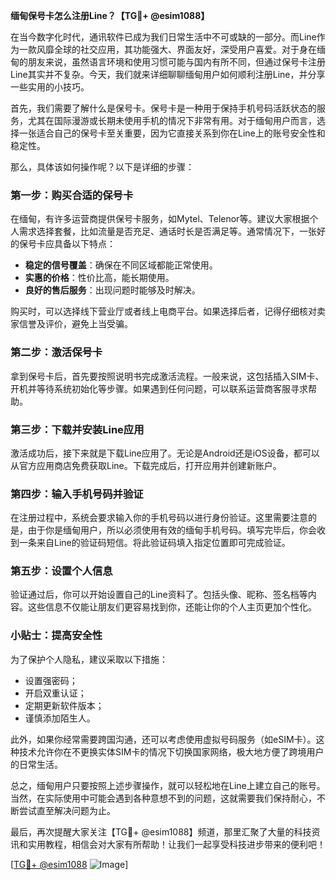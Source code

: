 **缅甸保号卡怎么注册Line？【TG💪+ @esim1088】**

在当今数字化时代，通讯软件已成为我们日常生活中不可或缺的一部分。而Line作为一款风靡全球的社交应用，其功能强大、界面友好，深受用户喜爱。对于身在缅甸的朋友来说，虽然语言环境和使用习惯可能与国内有所不同，但通过保号卡注册Line其实并不复杂。今天，我们就来详细聊聊缅甸用户如何顺利注册Line，并分享一些实用的小技巧。

首先，我们需要了解什么是保号卡。保号卡是一种用于保持手机号码活跃状态的服务，尤其在国际漫游或长期未使用手机的情况下非常有用。对于缅甸用户而言，选择一张适合自己的保号卡至关重要，因为它直接关系到你在Line上的账号安全性和稳定性。

那么，具体该如何操作呢？以下是详细的步骤：

### 第一步：购买合适的保号卡

在缅甸，有许多运营商提供保号卡服务，如Mytel、Telenor等。建议大家根据个人需求选择套餐，比如流量是否充足、通话时长是否满足等。通常情况下，一张好的保号卡应具备以下特点：
- **稳定的信号覆盖**：确保在不同区域都能正常使用。
- **实惠的价格**：性价比高，能长期使用。
- **良好的售后服务**：出现问题时能够及时解决。

购买时，可以选择线下营业厅或者线上电商平台。如果选择后者，记得仔细核对卖家信誉及评价，避免上当受骗。

### 第二步：激活保号卡

拿到保号卡后，首先要按照说明书完成激活流程。一般来说，这包括插入SIM卡、开机并等待系统初始化等步骤。如果遇到任何问题，可以联系运营商客服寻求帮助。

### 第三步：下载并安装Line应用

激活成功后，接下来就是下载Line应用了。无论是Android还是iOS设备，都可以从官方应用商店免费获取Line。下载完成后，打开应用并创建新账户。

### 第四步：输入手机号码并验证

在注册过程中，系统会要求输入你的手机号码以进行身份验证。这里需要注意的是，由于你是缅甸用户，所以必须使用有效的缅甸手机号码。填写完毕后，你会收到一条来自Line的验证码短信。将此验证码填入指定位置即可完成验证。

### 第五步：设置个人信息

验证通过后，你可以开始设置自己的Line资料了。包括头像、昵称、签名档等内容。这些信息不仅能让朋友们更容易找到你，还能让你的个人主页更加个性化。

### 小贴士：提高安全性

为了保护个人隐私，建议采取以下措施：
- 设置强密码；
- 开启双重认证；
- 定期更新软件版本；
- 谨慎添加陌生人。

此外，如果你经常需要跨国沟通，还可以考虑使用虚拟号码服务（如eSIM卡）。这种技术允许你在不更换实体SIM卡的情况下切换国家网络，极大地方便了跨境用户的日常生活。

总之，缅甸用户只要按照上述步骤操作，就可以轻松地在Line上建立自己的账号。当然，在实际使用中可能会遇到各种意想不到的问题，这就需要我们保持耐心，不断尝试直至解决问题为止。

最后，再次提醒大家关注【TG💪+ @esim1088】频道，那里汇聚了大量的科技资讯和实用教程，相信会对大家有所帮助！让我们一起享受科技进步带来的便利吧！

[[TG💪+ @esim1088](https://t.me/s/esim1088) ![Image](https://i.postimg.cc/4NQfJmqS/Snipaste-2025-05-13-00-14-12.png)]